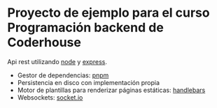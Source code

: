# Proyecto de ejemplo para el curso Programación backend de Coderhouse

Api rest utilizando [node](https://nodejs.org/) y [express](https://expressjs.com/).

- Gestor de dependencias: [pnpm]([pnpm](https://pnpm.io/es/))
- Persistencia en disco con implementación propia
- Motor de plantillas para renderizar páginas estáticas: [handlebars](https://handlebarsjs.com/)
- Websockets: [socket.io](https://socket.io/)
